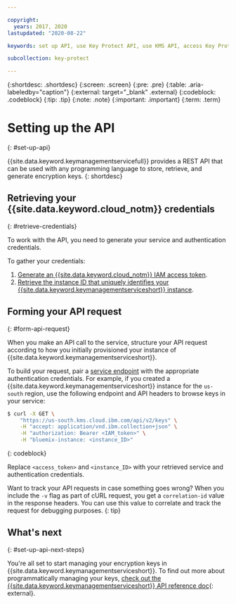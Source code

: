 ```yaml
---

copyright:
  years: 2017, 2020
lastupdated: "2020-08-22"

keywords: set up API, use Key Protect API, use KMS API, access Key Protect API, access KMS API

subcollection: key-protect

---
```


{:shortdesc: .shortdesc}
{:screen: .screen}
{:pre: .pre}
{:table: .aria-labeledby="caption"}
{:external: target="_blank" .external}
{:codeblock: .codeblock}
{:tip: .tip}
{:note: .note}
{:important: .important}
{:term: .term}

# Setting up the API
{: #set-up-api}

{{site.data.keyword.keymanagementservicefull}} provides a REST API that can be
used with any programming language to store, retrieve, and generate encryption
keys.
{: shortdesc}

## Retrieving your {{site.data.keyword.cloud_notm}} credentials
{: #retrieve-credentials}

To work with the API, you need to generate your service and authentication
credentials.

To gather your credentials:

1. [Generate an {{site.data.keyword.cloud_notm}} IAM access token](/docs/key-protect?topic=key-protect-retrieve-access-token).
2. [Retrieve the instance ID that uniquely identifies your {{site.data.keyword.keymanagementserviceshort}} instance](/docs/key-protect?topic=key-protect-retrieve-instance-ID).

## Forming your API request
{: #form-api-request}

When you make an API call to the service, structure your API request according
to how you initially provisioned your instance of
 {{site.data.keyword.keymanagementserviceshort}}.

To build your request, pair a
[service endpoint](/docs/key-protect?topic=key-protect-regions#service-endpoints)
with the appropriate authentication credentials. For example, if you created a
{{site.data.keyword.keymanagementserviceshort}} instance for the `us-south`
region, use the following endpoint and API headers to browse keys in your
service:

```sh
$ curl -X GET \
    "https://us-south.kms.cloud.ibm.com/api/v2/keys" \
    -H "accept: application/vnd.ibm.collection+json" \
    -H "authorization: Bearer <IAM_token>" \
    -H "bluemix-instance: <instance_ID>"
```
{: codeblock}

Replace `<access_token>` and `<instance_ID>` with your retrieved service and
authentication credentials.

Want to track your API requests in case something goes wrong? When you include
the `-v` flag as part of cURL request, you get a `correlation-id` value in the
response headers. You can use this value to correlate and track the request for
debugging purposes.
{: tip}

## What's next
{: #set-up-api-next-steps}

You're all set to start managing your encryption keys in
{{site.data.keyword.keymanagementserviceshort}}. To find out more about
programmatically managing your keys,
[check out the {{site.data.keyword.keymanagementserviceshort}} API reference doc](/apidocs/key-protect){: external}.
